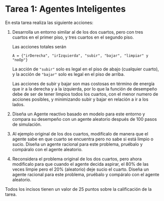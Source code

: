 # Tarea 1: Agentes Inteligentes

En esta tarea realiza las siguiente acciones:

1.  Desarrolla un entorno similar al de los dos cuartos, 
    pero con tres cuartos en el primer piso, 
    y tres cuartos en el segundo piso. 
    
    Las acciones totales serán

    `A = {"irDerecha", "irIzquierda", "subir", "bajar", "limpiar" y "noOp"}`

    La acción de `"subir"` solo es legal en el piso de abajo (cualquier cuarto), 
    y la acción de `"bajar"` solo es legal en el piso de arriba.

    Las acciones de subir y bajar son mas costosas en término de energía 
    que ir a la derecha y a la izquierda, por lo que la función de desempeño 
    debe de ser de tener limpios todos los cuartos, con el menor numero de 
    acciones posibles, y minimizando subir y bajar en relación a ir a los lados.

2.  Diseña un Agente reactivo basado en modelo para este entorno y compara 
    su desempeño con un agente aleatorio después de 100 pasos de simulación.

3.  Al ejemplo original de los dos cuartos, modifícalo de manera que el agente 
    sabe en que cuarto se encuentra pero no sabe si está limpio o sucio. 
    Diseña un agente racional para este problema, pruébalo y compáralo 
    con el agente aleatorio.

4.  Reconsidera el problema original de los dos cuartos, pero ahora modificalo 
    para que cuando el agente decida aspirar, el 80% de las veces limpie pero 
    el 20% (aleatorio) deje sucio el cuarto. Diseña un agente racional
    para este problema, pruébalo y compáralo con el agente aleatorio. 

Todos los incisos tienen un valor de 25 puntos sobre la calificación de la tarea.

